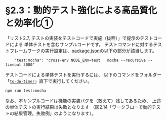 # §2.3：動的テスト強化による高品質化と効率化①

「リスト2.7, テストの実装をテストコードで実施（抜粋）」で提示のテストコードによる
単体テストを含むサンプルコードです。
テストコマンドに対するテストフレームワークの実行設定は、[package.json](./to-do-timer/package.json)の以下の部分が該当します。

```
    "test:mocha": "cross-env NODE_ENV=test   mocha --recursive --timeout 3000"
```

テストコードによる単体テストを実行するには、
以下のコマンドをフォルダー「[`to-do-timer`](./to-do-timer/)」直下で実行してください。

```
npm run test:mocha 
```

なお、本サンプルコードは機能の実装バグを（敢えて）残してあるため、
上述の単体テストの実行結果は失敗となります
（図2.14「ワークフローで動的テストの結果管理。失敗例」のようになります）。




